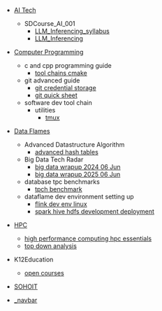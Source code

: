   - [AI Tech](/AI%20Tech/README.md)
    - SDCourse_AI_001
      - [LLM_Inferencing_syllabus](/AI%20Tech/SDCourse_AI_001/0-LLM_Inferencing_syllabus.md)
      - [LLM_Inferencing](/AI%20Tech/SDCourse_AI_001/1-LLM_Inferencing.md)
  - [Computer Programming](/Computer%20Programming/README.md)
    - c and cpp programming guide
      - [tool chains cmake](/Computer%20Programming/c%20and%20cpp%20programming%20guide/tool%20chains%20cmake.md)
    - git advanced guide
      - [git credential storage](/Computer%20Programming/git%20advanced%20guide/git%20credential%20storage.md)
      - [git quick sheet](/Computer%20Programming/git%20advanced%20guide/git%20quick%20sheet.md)
    - software dev tool chain
      - utilities
        - [tmux](/Computer%20Programming/software%20dev%20tool%20chain/utilities/tmux.md)
  - [Data Flames](/Data%20Flames/README.md)
    - Advanced Datastructure Algorithm
      - [advanced hash tables](/Data%20Flames/Advanced%20Datastructure%20Algorithm/advanced%20hash%20tables.md)
    - Big Data Tech Radar
      - [big data wrapup 2024 06 Jun](/Data%20Flames/Big%20Data%20Tech%20Radar/big%20data%20wrapup%202024%2006%20Jun.md)
      - [big data wrapup 2025 06 Jun](/Data%20Flames/Big%20Data%20Tech%20Radar/big%20data%20wrapup%202025%2006%20Jun.md)
    - database tpc benchmarks
      - [tpch benchmark](/Data%20Flames/database%20tpc%20benchmarks/tpch-benchmark.md)
    - dataflame dev environment setting up
      - [flink dev env linux](/Data%20Flames/dataflame%20dev%20environment%20setting%20up/flink%20dev%20env%20linux.md)
      - [spark hive hdfs development deployment](/Data%20Flames/dataflame%20dev%20environment%20setting%20up/spark%20hive%20hdfs%20development%20deployment.md)
  - [HPC](/HPC/README.md)
    - [high performance computing hpc essentials](/HPC/high-performance-computing-hpc-essentials.md)
    - [top down analysis](/HPC/top-down-analysis.md)
  - K12Education
    - [open courses](/K12Education/open-courses.md)
  - [SOHOIT](/SOHOIT/README.md)
    
  - [_navbar](/_navbar.md)
